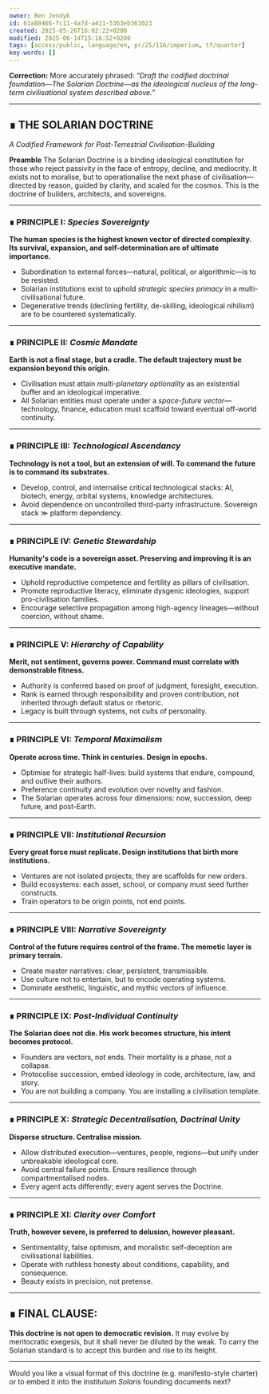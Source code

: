 ```yaml
---
owner: Ben Jendyk
id: 61a88466-fc11-4a7d-a411-5363eb363023
created: 2025-05-26T16:02:22+0200
modified: 2025-06-14T15:16:52+0200
tags: [access/public, language/en, pr/25/116/imperium, tf/quarter]
key-words: []
---
```


**Correction:** More accurately phrased: *“Draft the codified doctrinal foundation—The Solarian Doctrine—as the ideological nucleus of the long-term civilisational system described above.”*

---

## ∎ THE SOLARIAN DOCTRINE

*A Codified Framework for Post-Terrestrial Civilisation-Building*

**Preamble**
The Solarian Doctrine is a binding ideological constitution for those who reject passivity in the face of entropy, decline, and mediocrity. It exists not to moralise, but to operationalise the next phase of civilisation—directed by reason, guided by clarity, and scaled for the cosmos. This is the doctrine of builders, architects, and sovereigns.

---

### ∎ PRINCIPLE I: *Species Sovereignty*

**The human species is the highest known vector of directed complexity. Its survival, expansion, and self-determination are of ultimate importance.**

* Subordination to external forces—natural, political, or algorithmic—is to be resisted.
* Solarian institutions exist to uphold *strategic species primacy* in a multi-civilisational future.
* Degenerative trends (declining fertility, de-skilling, ideological nihilism) are to be countered systematically.

---

### ∎ PRINCIPLE II: *Cosmic Mandate*

**Earth is not a final stage, but a cradle. The default trajectory must be expansion beyond this origin.**

* Civilisation must attain *multi-planetary optionality* as an existential buffer and an ideological imperative.
* All Solarian entities must operate under a *space-future vector*—technology, finance, education must scaffold toward eventual off-world continuity.

---

### ∎ PRINCIPLE III: *Technological Ascendancy*

**Technology is not a tool, but an extension of will. To command the future is to command its substrates.**

* Develop, control, and internalise critical technological stacks: AI, biotech, energy, orbital systems, knowledge architectures.
* Avoid dependence on uncontrolled third-party infrastructure. Sovereign stack ≫ platform dependency.

---

### ∎ PRINCIPLE IV: *Genetic Stewardship*

**Humanity's code is a sovereign asset. Preserving and improving it is an executive mandate.**

* Uphold reproductive competence and fertility as pillars of civilisation.
* Promote reproductive literacy, eliminate dysgenic ideologies, support pro-civilisation families.
* Encourage selective propagation among high-agency lineages—without coercion, without shame.

---

### ∎ PRINCIPLE V: *Hierarchy of Capability*

**Merit, not sentiment, governs power. Command must correlate with demonstrable fitness.**

* Authority is conferred based on proof of judgment, foresight, execution.
* Rank is earned through responsibility and proven contribution, not inherited through default status or rhetoric.
* Legacy is built through systems, not cults of personality.

---

### ∎ PRINCIPLE VI: *Temporal Maximalism*

**Operate across time. Think in centuries. Design in epochs.**

* Optimise for strategic half-lives: build systems that endure, compound, and outlive their authors.
* Preference continuity and evolution over novelty and fashion.
* The Solarian operates across four dimensions: now, succession, deep future, and post-Earth.

---

### ∎ PRINCIPLE VII: *Institutional Recursion*

**Every great force must replicate. Design institutions that birth more institutions.**

* Ventures are not isolated projects; they are scaffolds for new orders.
* Build ecosystems: each asset, school, or company must seed further constructs.
* Train operators to be origin points, not end points.

---

### ∎ PRINCIPLE VIII: *Narrative Sovereignty*

**Control of the future requires control of the frame. The memetic layer is primary terrain.**

* Create master narratives: clear, persistent, transmissible.
* Use culture not to entertain, but to encode operating systems.
* Dominate aesthetic, linguistic, and mythic vectors of influence.

---

### ∎ PRINCIPLE IX: *Post-Individual Continuity*

**The Solarian does not die. His work becomes structure, his intent becomes protocol.**

* Founders are vectors, not ends. Their mortality is a phase, not a collapse.
* Protocolise succession, embed ideology in code, architecture, law, and story.
* You are not building a company. You are installing a civilisation template.

---

### ∎ PRINCIPLE X: *Strategic Decentralisation, Doctrinal Unity*

**Disperse structure. Centralise mission.**

* Allow distributed execution—ventures, people, regions—but unify under unbreakable ideological core.
* Avoid central failure points. Ensure resilience through compartmentalised nodes.
* Every agent acts differently; every agent serves the Doctrine.

---

### ∎ PRINCIPLE XI: *Clarity over Comfort*

**Truth, however severe, is preferred to delusion, however pleasant.**

* Sentimentality, false optimism, and moralistic self-deception are civilisational liabilities.
* Operate with ruthless honesty about conditions, capability, and consequence.
* Beauty exists in precision, not pretense.

---

## ∎ FINAL CLAUSE:

**This doctrine is not open to democratic revision.**
It may evolve by meritocratic exegesis, but it shall never be diluted by the weak.
To carry the Solarian standard is to accept this burden and rise to its height.

---

Would you like a visual format of this doctrine (e.g. manifesto-style charter) or to embed it into the *Institutum Solaris* founding documents next?
